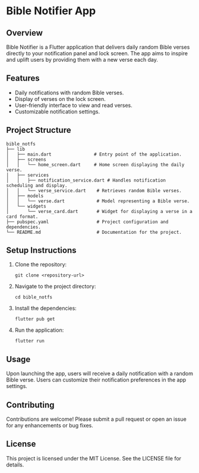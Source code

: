 # Bible Notifier App

## Overview
Bible Notifier is a Flutter application that delivers daily random Bible verses directly to your notification panel and lock screen. The app aims to inspire and uplift users by providing them with a new verse each day.

## Features
- Daily notifications with random Bible verses.
- Display of verses on the lock screen.
- User-friendly interface to view and read verses.
- Customizable notification settings.

## Project Structure
```
bible_notfs
├── lib
│   ├── main.dart                # Entry point of the application.
│   ├── screens
│   │   └── home_screen.dart     # Home screen displaying the daily verse.
│   ├── services
│   │   ├── notification_service.dart # Handles notification scheduling and display.
│   │   └── verse_service.dart    # Retrieves random Bible verses.
│   ├── models
│   │   └── verse.dart            # Model representing a Bible verse.
│   └── widgets
│       └── verse_card.dart       # Widget for displaying a verse in a card format.
├── pubspec.yaml                  # Project configuration and dependencies.
└── README.md                     # Documentation for the project.
```

## Setup Instructions
1. Clone the repository:
   ```
   git clone <repository-url>
   ```
2. Navigate to the project directory:
   ```
   cd bible_notfs
   ```
3. Install the dependencies:
   ```
   flutter pub get
   ```
4. Run the application:
   ```
   flutter run
   ```

## Usage
Upon launching the app, users will receive a daily notification with a random Bible verse. Users can customize their notification preferences in the app settings.

## Contributing
Contributions are welcome! Please submit a pull request or open an issue for any enhancements or bug fixes.

## License
This project is licensed under the MIT License. See the LICENSE file for details.